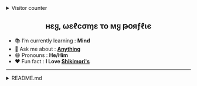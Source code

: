 <details>
<summary>Visitor counter</summary>

![Kx](https://count.getloli.com/get/@sadru?theme=rule34)

</details>
<h2 align="center">
нεყ, ωεℓcσɱε το мყ թօяƒℓιє </h2>

- 📚 I’m currently learning : **Mind**
- 💬 Ask me about : [**Anything**](https://telegram.dog/LisaXRobot)
- 😄 Pronouns : **He/Him**
- ❤️ Fun fact : **I Love [Shikimori's](https://github.com/AL3X-Github/Shikimori-San)**
- - -
<details>
<summary>README.md</summary>

<h3 align="center">
    ─「 𝐀𝐛𝐨𝐮𝐭 𝐌𝐞 」─
</h3>

```python3
class Izumi():
    def __init__(self):
        self.name = ['I𝗓υɱi 和泉']
        self.age = ['19']
        self.country = ['India']
        self.language = ['हिंदी', 'English']
    def programming_languages(self):
        return [
            'Python', 'SQL'
        ]
    def markup_languages(self):
        return [
            'HTML', 'CSS'
        ]
    def developer_tools(self):
        return [
            'GitHub', 'Stack Overflow', 'Docker','Heroku',
            'MongoDB', 'MySQL',
        ]
    def operating_system(self):
        return [
            'Windows', 'Android'
        ]
    def windows_os(self):
        return [
            'Windows 11', 'Windows 10', 'Windows 8.1', 'Windows 7', 'Windows XP'
        ]
 ```
<div align="center">
</h2><b>
<p align="center">
  • <a href="https://github.com/ikx7a/ikx7a/tree/main/GitHub"> More Information </a>
  • <a href="https://github.com/ikx7a/Organizations"> Organizations </a> •
    
  • <a href="https://github.com/ikx7a/ikx7a/tree/main/Now%20Playing"> Now Playing </a> •
</h2></b></p>
<h3 align="center">
    ─「 𝐂𝐨𝐧𝐭𝐚𝐜𝐭 𝐌𝐞 」─
</h3>

[![Telegram](https://img.shields.io/badge/Telegram-2CA5E0?style=for-the-badge&logo=telegram&logoColor=white)](https://telegram.dog/MaximXRobot) [![Instagram](https://img.shields.io/badge/Instagram-%23E4405F.svg?style=for-the-badge&logo=Instagram&logoColor=white)](https://instagram.com/ikx7.a)</a>
[![Snapchat](https://img.shields.io/badge/Snapchat-F9DC3e.svg?style=for-the-badge&logo=Snapchat&logoColor=white)](https://www.snapchat.com/add/ikx7.a) [![Facebook](https://img.shields.io/badge/Facebook-%231877F2.svg?style=for-the-badge&logo=Facebook&logoColor=white)](https://www.facebook.com/ikx7.a) </a>
[![Twitter](https://img.shields.io/badge/Twitter-%231DA1F2.svg?style=for-the-badge&logo=Twitter&logoColor=white)](https://mobile.twitter.com/ikx7_a) [![YouTube](https://img.shields.io/badge/YouTube-%23FF0000.svg?style=for-the-badge&logo=YouTube&logoColor=white)](https://youtube.com/channel/UC9o1hM49jVr2lgOinw0pAdw)
[![Pinterest](https://img.shields.io/badge/Pinterest-%23E60023.svg?style=for-the-badge&logo=Pinterest&logoColor=white)](https://pin.it/2F0zGcr) [![Discord](https://img.shields.io/badge/Discord-%237289DA.svg?style=for-the-badge&logo=discord&logoColor=white)](https://discord.gg/m8u2TmgRjN)
[![WhatsApp](https://img.shields.io/badge/WhatsApp-25D366?style=for-the-badge&logo=whatsapp&logoColor=white)](https://github.com/AL3X-Github/AL3X-Github/blob/main/Gif/Shikimori's%20Love%20Izumi.gif) [![GitHub](https://img.shields.io/badge/github-%23121011.svg?style=for-the-badge&logo=github&logoColor=white)](https://github.com/AL3X-Github) [![Gmail](https://img.shields.io/badge/Gmail-D14836?style=for-the-badge&logo=gmail&logoColor=white)](mailto:izumixshikimorii@gmail.com) 

<h3 align="center">
    ─「 𝐓𝐞𝐥𝐞𝐠𝐫𝐚𝐦 」─
</h3>

[![Telegram](https://img.shields.io/badge/Group-%232C3454?style=for-the-badge&logo=telegram&logoColor=white)](https://telegram.dog/MaximXGroup) [![Telegram](https://img.shields.io/badge/Channel-%232C3454?style=for-the-badge&logo=telegram&logoColor=white)](https://telegram.dog/MaximXChannels)

<img src="https://github.com/AL3X-Github/AL3X-Github/blob/main/Photos/Insta-%20%40ikx7.a.jpg">

<p align="center">

**Copyright © 2022** [**Iᴢυɱi 和泉**](https://telegram.dog/MaximXRobot)

</p>

<p align="center">
<b>All Rights Reserved</b>
</p>
<div align="center">
<img src="https://cdn.jsdelivr.net/gh/holic-x/holic-x/assets/github-contribution-grid-snake.svg" />
</div>
</details open>
